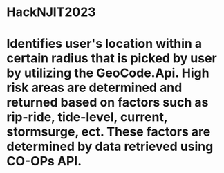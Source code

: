 # HackNJIT2023
# Identifies user's location within a certain radius that is picked by user by utilizing the GeoCode.Api. High risk areas are determined and returned based on factors such as rip-ride, tide-level, current, stormsurge, ect. These factors are determined by data retrieved using CO-OPs API. 
